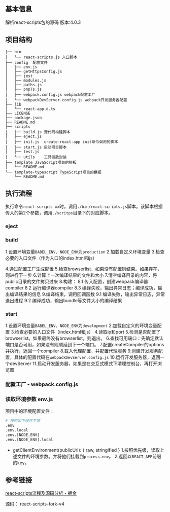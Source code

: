 ## 基本信息
解析react-scripts包的源码 版本:4.0.3

## 项目结构
```
├── bin
│   └── react-scripts.js 入口脚本
├── config  配置文件
│   ├── env.js 
│   ├── getHttpsConfig.js
│   ├── jest
│   ├── modules.js
│   ├── paths.js
│   ├── pnpTs.js
│   ├── webpack.config.js webpack配置工厂
│   └── webpackDevServer.config.js webpack开发服务器配置
├── lib
│   └── react-app.d.ts
├── LICENSE
├── package.json
├── README.md
├── scripts 
│   ├── build.js 源代码构建脚本
│   ├── eject.js 
│   ├── init.js  create-react-app init命令调用的脚本
│   ├── start.js 启动项目脚本
│   ├── test.js
│   └── utils    工具函数封装
├── template JavaScript项目的模板
│   └── README.md
└── template-typescript TypeScript项目的模板
    └── README.md
```

## 执行流程
执行命令`react-scripts xx`时，调用`./bin/react-scripts.js`脚本。该脚本根据传入的第2个参数，调用`./scritps`目录下的对应脚本。

### eject

### build
1.设置环境变量`BABEL_ENV`、`NODE_ENV`为`production`
2.加载自定义环境变量
3.检查必要的入口文件（作为入口的index.html和js）

4.通过配置工厂生成配置
5.检查browserlist，如果没有配置则结束。如果存在，则进行下一步
6.计算上一次编译结果的文件和大小
7.清空编译目录的内容，将public目录的文件拷贝过来
8.构建：
8.1 传入配置，创建webpack编译器compiler
8.2 运行编译器compiler
8.3 编译失败，输出异常日志；编译成功，输出编译结果的信息
9.编译结束，调用回调函数
9.1 编译失败，输出异常日志，异常退出进程
9.2 编译成功，输出bundle等文件大小的编译结果

### start

1.设置环境变量`BABEL_ENV`、`NODE_ENV`为`development`
2.加载自定义的环境变量配置
3.检查必要的入口文件（index.html和js）
4.读取ip和port
5.检测是否配置了browserlist。如果最终没有browserlist，则退出。
6.查找可用端口：先确定默认端口是否可用，如果没有则顺延到下一个端口。
7.配置createCompiler的options并执行，返回一个compiler
8.载入代理配置，并配置代理服务
9.创建开发服务配置，具体的配置代码在`webpackDevServer.config.js`
10.运行开发服务器，返回一个devServer
11.启动开发服务器，如果是在交互式模式下清理控制台，再打开浏览器

### 配置工厂 - webpack.config.js

### 读取环境参数 env.js
项目中的环境配置文件：

```sh
# 按照如下顺序生效
.env 
.env.local 
.env.[NODE_ENV]
.env.[NODE_ENV].local
```
- getClientEnvironment(publicUrl): { raw, stringified }
1.按照优先级，读取上述文件的环境参数。并将他们挂载到`process.env`。
2.返回以`REACT_APP`前缀的key。

## 参考链接
[react-scripts流程及源码分析 - 掘金](https://juejin.cn/post/6844903951893004296)

源码： react-scripts-fork-v4
